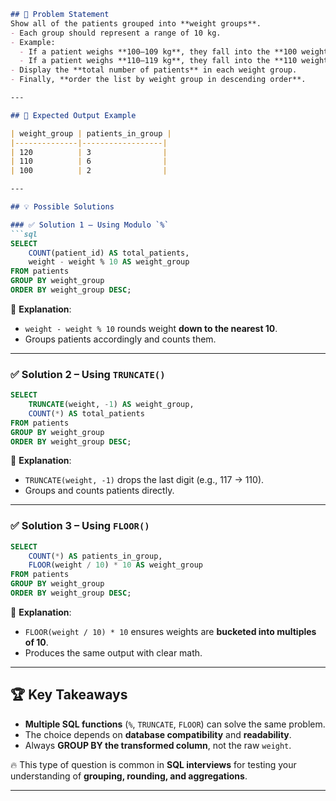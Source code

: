 ````markdown
## 📌 Problem Statement  
Show all of the patients grouped into **weight groups**.  
- Each group should represent a range of 10 kg.  
- Example:  
  - If a patient weighs **100–109 kg**, they fall into the **100 weight group**.  
  - If a patient weighs **110–119 kg**, they fall into the **110 weight group**, and so on.  
- Display the **total number of patients** in each weight group.  
- Finally, **order the list by weight group in descending order**.

---

## 🎯 Expected Output Example  

| weight_group | patients_in_group |
|--------------|------------------|
| 120          | 3                |
| 110          | 6                |
| 100          | 2                |

---

## 💡 Possible Solutions  

### ✅ Solution 1 – Using Modulo `%`  
```sql
SELECT 
    COUNT(patient_id) AS total_patients,
    weight - weight % 10 AS weight_group
FROM patients
GROUP BY weight_group
ORDER BY weight_group DESC;
````

🔎 **Explanation**:

* `weight - weight % 10` rounds weight **down to the nearest 10**.
* Groups patients accordingly and counts them.

---

### ✅ Solution 2 – Using `TRUNCATE()`

```sql
SELECT 
    TRUNCATE(weight, -1) AS weight_group,
    COUNT(*) AS total_patients
FROM patients
GROUP BY weight_group
ORDER BY weight_group DESC;
```

🔎 **Explanation**:

* `TRUNCATE(weight, -1)` drops the last digit (e.g., 117 → 110).
* Groups and counts patients directly.

---

### ✅ Solution 3 – Using `FLOOR()`

```sql
SELECT 
    COUNT(*) AS patients_in_group,
    FLOOR(weight / 10) * 10 AS weight_group
FROM patients
GROUP BY weight_group
ORDER BY weight_group DESC;
```

🔎 **Explanation**:

* `FLOOR(weight / 10) * 10` ensures weights are **bucketed into multiples of 10**.
* Produces the same output with clear math.

---

## 🏆 Key Takeaways

* **Multiple SQL functions** (`%`, `TRUNCATE`, `FLOOR`) can solve the same problem.
* The choice depends on **database compatibility** and **readability**.
* Always **GROUP BY the transformed column**, not the raw `weight`.

🔥 This type of question is common in **SQL interviews** for testing your understanding of **grouping, rounding, and aggregations**.

---
